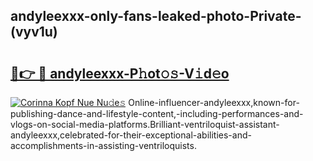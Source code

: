 ## andyleexxx-only-fans​-leaked-photo​-Private-(vyv1u)


# <h2><a href="https://mediaupload.pro?title=andyleexxx&ref=git">🔗👉 🔴 andyleexxx-P𝚑ot𝚘𝚜-V𝚒d𝚎o</a></h2>

[![Corinna Kopf Nue Nu𝚍e𝚜](https://i.imgur.com/0qMVB7G.gif)](https://mediaupload.pro?title=andyleexxx&ref=git)
Online-influencer-andyleexxx,known-for-publishing-dance-and-lifestyle-content,-including-performances-and-vlogs-on-social-media-platforms.Brilliant-ventriloquist-assistant-andyleexxx,celebrated-for-their-exceptional-abilities-and-accomplishments-in-assisting-ventriloquists.  